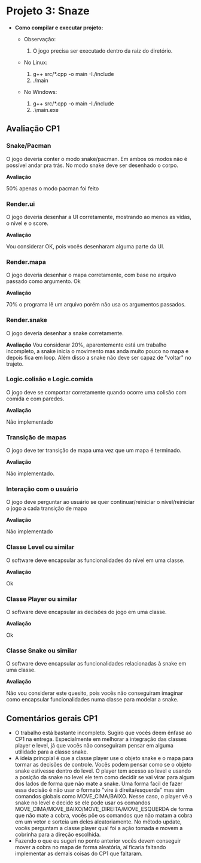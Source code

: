 # Projeto 3: Snaze

* **Como compilar e executar projeto:**

    - Observação: 
        1. O jogo precisa ser executado dentro da raíz do diretório.

    - No Linux:
        1. g++ src/*.cpp -o main -I./include
        2. ./main
    - No Windows:
        1. g++ src/*.cpp -o main -I./include
        2. .\main.exe


## Avaliação CP1

### Snake/Pacman
O jogo deveria conter o modo snake/pacman. Em ambos os modos não é possível andar pra trás. No modo snake deve ser desenhado o corpo.

**Avaliação**

50% apenas o modo pacman foi feito

### Render.ui
O jogo deveria desenhar a UI corretamente, mostrando ao menos as vidas, o nível e o score.

**Avaliação**

Vou considerar OK, pois vocês desenharam alguma parte da UI.

### Render.mapa
O jogo deveria desenhar o mapa corretamente, com base no arquivo passado como argumento. Ok

**Avaliação**

70% o programa lê um arquivo porém não usa os argumentos passados.

### Render.snake
O jogo deveria desenhar a snake corretamente.

**Avaliação**
Vou considerar 20%, aparentemente está um trabalho incompleto, a snake inicia o movimento mas anda muito pouco no mapa e depois fica em loop. Além disso a snake não deve ser capaz de "voltar" no trajeto.

### Logic.colisão e Logic.comida
O jogo deve se comportar corretamente quando ocorre uma colisão com comida e com paredes.

**Avaliação**

Não implementado

### Transição de mapas
O jogo deve ter transição de mapa uma vez que um mapa é terminado.

**Avaliação**

Não implementado.

### Interação com o usuário
O jogo deve perguntar ao usuário se quer continuar/reiniciar o nível/reiniciar o jogo a cada transição de mapa

**Avaliação**

Não implementado

### Classe Level ou similar
O software deve encapsular as funcionalidades do nível em uma classe.

**Avaliação**

Ok

### Classe Player ou similar
O software deve encapsular as decisões do jogo em uma classe.

**Avaliação**

Ok

### Classe Snake ou similar
O software deve encapsular as funcionalidades relacionadas à snake em uma classe. 

**Avaliação**

Não vou considerar este quesito, pois vocês não conseguiram imaginar como encapsular funcionalidades numa classe para modelar a snake.

## Comentários gerais CP1

- O trabalho está bastante incompleto. Sugiro que vocês deem ênfase ao CP1 na entrega. Especialmente em melhorar a integração das classes player e level, já que vocês não conseguiram pensar em alguma utilidade para a classe snake.
- A ideia princpial é que a classe player use o objeto snake e o mapa para tormar as decisões de controle. Vocês podem pensar como se o objeto snake estivesse dentro do level. O player tem acesso ao level e usando a posição da snake no level ele tem como decidir se vai virar para algum dos lados de forma que não mate a snake. Uma forma facil de fazer essa decisão é não usar o formato "vire à direita/esquerda" mas sim comandos globais como MOVE_CIMA/BAIXO. Nesse caso, o player vê a snake no level e decide se ele pode usar os comandos MOVE_CIMA/MOVE_BAIXO/MOVE_DIREITA/MOVE_ESQUERDA de forma que não mate a cobra, vocês põe os comandos que não matam a cobra em um vetor e sorteia um deles aleatoriamente. No método update, vocês perguntam a classe player qual foi a ação tomada e movem a cobrinha para a direção escolhida.
- Fazendo o que eu sugeri no ponto anterior vocês devem conseguir mover a cobra no mapa de forma aleatória, aí ficaria faltando implementar as demais coisas do CP1 que faltaram.